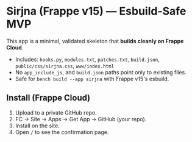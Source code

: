 # Sirjna (Frappe v15) — Esbuild-Safe MVP

This app is a minimal, validated skeleton that **builds cleanly on Frappe Cloud**.

- Includes: `hooks.py`, `modules.txt`, `patches.txt`, `build.json`, `public/css/sirjna.css`, `www/index.html`
- No `app_include_js`, and `build.json` paths point only to existing files.
- Safe for `bench build --app sirjna` with Frappe v15's esbuild.

## Install (Frappe Cloud)
1. Upload to a private GitHub repo.
2. FC → Site → Apps → Get App → GitHub (your repo).
3. Install on the site.
4. Open `/` to see the confirmation page.